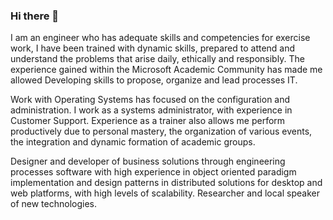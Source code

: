 ### Hi there 👋
I am an engineer who has adequate skills and competencies for exercise work, I have been trained with dynamic skills, prepared to attend and understand the problems that arise daily, ethically and responsibly. The experience gained within the Microsoft Academic Community has made me allowed Developing skills to propose, organize and lead processes IT.

Work with Operating Systems has focused on the configuration and administration. I work as a systems administrator, with experience in Customer Support. Experience as a trainer also allows me perform productively due to personal mastery, the organization of various events, the integration and dynamic formation of academic groups.

Designer and developer of business solutions through engineering processes software with high experience in object oriented paradigm implementation and design patterns in distributed solutions for desktop and web platforms, with high levels of scalability. Researcher and local speaker of new technologies.
<!--
**adersonrangel/adersonrangel** is a ✨ _special_ ✨ repository because its `README.md` (this file) appears on your GitHub profile.

Here are some ideas to get you started:

- 🔭 I’m currently working on ...
- 🌱 I’m currently learning ...
- 👯 I’m looking to collaborate on ...
- 🤔 I’m looking for help with ...
- 💬 Ask me about ...
- 📫 How to reach me: ...
- 😄 Pronouns: ...
- ⚡ Fun fact: ...
-->
